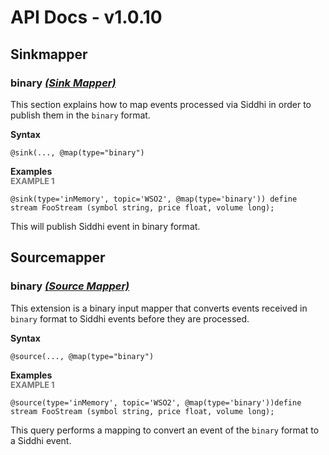 # API Docs - v1.0.10

## Sinkmapper

### binary *<a target="_blank" href="https://wso2.github.io/siddhi/documentation/siddhi-4.0/#sink-mapper">(Sink Mapper)</a>*

<p style="word-wrap: break-word">This section explains how to map events processed via Siddhi in order to publish them in the <code>binary</code> format.</p>

<span id="syntax" class="md-typeset" style="display: block; font-weight: bold;">Syntax</span>
```
@sink(..., @map(type="binary")
```

<span id="examples" class="md-typeset" style="display: block; font-weight: bold;">Examples</span>
<span id="example-1" class="md-typeset" style="display: block; color: rgba(0, 0, 0, 0.54); font-size: 12.8px; font-weight: bold;">EXAMPLE 1</span>
```
@sink(type='inMemory', topic='WSO2', @map(type='binary')) define stream FooStream (symbol string, price float, volume long); 
```
<p style="word-wrap: break-word">This will publish Siddhi event in binary format.</p>

## Sourcemapper

### binary *<a target="_blank" href="https://wso2.github.io/siddhi/documentation/siddhi-4.0/#source-mapper">(Source Mapper)</a>*

<p style="word-wrap: break-word">This extension is a binary input mapper that converts events received in <code>binary</code> format to Siddhi events before they are processed.</p>

<span id="syntax" class="md-typeset" style="display: block; font-weight: bold;">Syntax</span>
```
@source(..., @map(type="binary")
```

<span id="examples" class="md-typeset" style="display: block; font-weight: bold;">Examples</span>
<span id="example-1" class="md-typeset" style="display: block; color: rgba(0, 0, 0, 0.54); font-size: 12.8px; font-weight: bold;">EXAMPLE 1</span>
```
@source(type='inMemory', topic='WSO2', @map(type='binary'))define stream FooStream (symbol string, price float, volume long); 
```
<p style="word-wrap: break-word">This query performs a mapping to convert an event of the <code>binary</code> format to a Siddhi event. </p>

